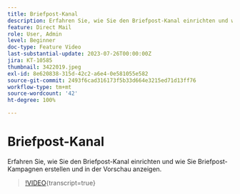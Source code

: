 ```yaml
---
title: Briefpost-Kanal
description: Erfahren Sie, wie Sie den Briefpost-Kanal einrichten und wie Sie Briefpost-Kampagnen erstellen und in der Vorschau anzeigen.
feature: Direct Mail
role: User, Admin
level: Beginner
doc-type: Feature Video
last-substantial-update: 2023-07-26T00:00:00Z
jira: KT-10585
thumbnail: 3422019.jpeg
exl-id: 8e620838-315d-42c2-a6e4-0e581055e582
source-git-commit: 2493f6cad316173f5b33d664e3215ed71d13ff76
workflow-type: tm+mt
source-wordcount: '42'
ht-degree: 100%

---
```


# Briefpost-Kanal

Erfahren Sie, wie Sie den Briefpost-Kanal einrichten und wie Sie Briefpost-Kampagnen erstellen und in der Vorschau anzeigen.

>[!VIDEO](https://video.tv.adobe.com/v/3449363/?learn=on&captions=ger){transcript=true}
